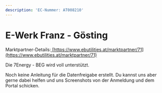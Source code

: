 ```yaml
---
description: 'EC-Nummer: AT008210'
---
```


# E-Werk Franz - Gösting

Marktpartner-Details:[ ](https://www.ebutilities.at/marktpartner/17)[https://www.ebutilities.at/marktpartner/71](https://www.ebutilities.at/marktpartner/71)

Die 7Energy - BEG wird voll unterstützt.&#x20;

Noch keine Anleitung für die Datenfreigabe erstellt. Du kannst uns aber gerne dabei helfen und uns Screenshots von der Anmeldung und dem Portal schicken.  &#x20;

